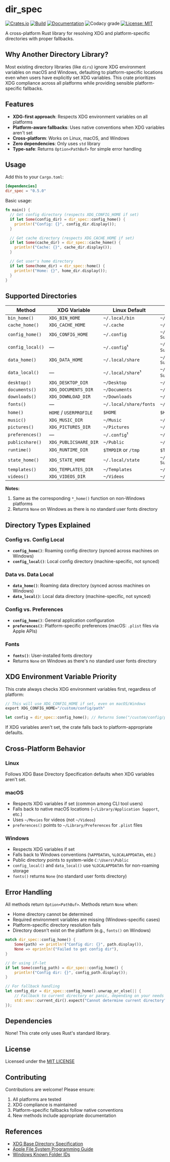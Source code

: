 # dir_spec

[![Crates.io](https://img.shields.io/crates/v/dir_spec?style=for-the-badge&logo=rust)][crate]
[![Build][build-badge]][build]
[![Documentation](https://img.shields.io/docsrs/dir_spec?style=for-the-badge&logo=docsdotrs)][docsrs]
![Codacy grade](https://img.shields.io/codacy/grade/ae4a182607fb467f9c8b8d92dd500fd4?style=for-the-badge&logo=codacy)
[![License: MIT](https://img.shields.io/badge/License-MIT-blue?style=for-the-badge)](./LICENSE)

A cross-platform Rust library for resolving XDG and platform-specific directories with proper fallbacks.

## Why Another Directory Library?

Most existing directory libraries (like `dirs`) ignore XDG environment variables on macOS and Windows, defaulting to
platform-specific locations even when users have explicitly set XDG variables. This crate prioritizes XDG compliance
across all platforms while providing sensible platform-specific fallbacks.

## Features

- **XDG-first approach**: Respects XDG environment variables on all platforms
- **Platform-aware fallbacks**: Uses native conventions when XDG variables aren't set
- **Cross-platform**: Works on Linux, macOS, and Windows
- **Zero dependencies**: Only uses `std` library
- **Type-safe**: Returns `Option<PathBuf>` for simple error handling

## Usage

Add this to your `Cargo.toml`:

```toml
[dependencies]
dir_spec = "0.5.0"
```

Basic usage:

```rust
fn main() {
  // Get config directory (respects XDG_CONFIG_HOME if set)
  if let Some(config_dir) = dir_spec::config_home() {
    println!("Config: {}", config_dir.display());
  }

  // Get cache directory (respects XDG_CACHE_HOME if set)
  if let Some(cache_dir) = dir_spec::cache_home() {
    println!("Cache: {}", cache_dir.display());
  }

  // Get user's home directory
  if let Some(home_dir) = dir_spec::home() {
    println!("Home: {}", home_dir.display());
  }
}
```

## Supported Directories

| Method            | XDG Variable           | Linux Default        | macOS Default                    | Windows Default             |
|-------------------|------------------------|----------------------|----------------------------------|-----------------------------|
| `bin_home()`      | `XDG_BIN_HOME`         | `~/.local/bin`       | `~/.local/bin`                   | `%LOCALAPPDATA%\Programs`   |
| `cache_home()`    | `XDG_CACHE_HOME`       | `~/.cache`           | `~/Library/Caches`               | `%LOCALAPPDATA%`            |
| `config_home()`   | `XDG_CONFIG_HOME`      | `~/.config`          | `~/Library/Application Support`  | `%APPDATA%`                 |
| `config_local()`  | —                      | `~/.config`¹         | `~/Library/Application Support`¹ | `%LOCALAPPDATA%`            |
| `data_home()`     | `XDG_DATA_HOME`        | `~/.local/share`     | `~/Library/Application Support`  | `%APPDATA%`                 |
| `data_local()`    | —                      | `~/.local/share`¹    | `~/Library/Application Support`¹ | `%LOCALAPPDATA%`            |
| `desktop()`       | `XDG_DESKTOP_DIR`      | `~/Desktop`          | `~/Desktop`                      | `%USERPROFILE%\Desktop`     |
| `documents()`     | `XDG_DOCUMENTS_DIR`    | `~/Documents`        | `~/Documents`                    | `%USERPROFILE%\Documents`   |
| `downloads()`     | `XDG_DOWNLOAD_DIR`     | `~/Downloads`        | `~/Downloads`                    | `%USERPROFILE%\Downloads`   |
| `fonts()`         | —                      | `~/.local/share/fonts` | `~/Library/Fonts`              | `None`²                     |
| `home()`          | `HOME` / `USERPROFILE` | `$HOME`              | `$HOME`                          | `%USERPROFILE%`             |
| `music()`         | `XDG_MUSIC_DIR`        | `~/Music`            | `~/Music`                        | `%USERPROFILE%\Music`       |
| `pictures()`      | `XDG_PICTURES_DIR`     | `~/Pictures`         | `~/Pictures`                     | `%USERPROFILE%\Pictures`    |
| `preferences()`   | —                      | `~/.config`¹         | `~/Library/Preferences`          | `%APPDATA%`¹                |
| `publicshare()`   | `XDG_PUBLICSHARE_DIR`  | `~/Public`           | `~/Public`                       | `C:\Users\Public`           |
| `runtime()`       | `XDG_RUNTIME_DIR`      | `$TMPDIR` or `/tmp`  | `$TMPDIR` or `/tmp`              | `%TEMP%`                    |
| `state_home()`    | `XDG_STATE_HOME`       | `~/.local/state`     | `~/Library/Application Support`  | `%LOCALAPPDATA%`            |
| `templates()`     | `XDG_TEMPLATES_DIR`    | `~/Templates`        | `~/Templates`                    | `%USERPROFILE%\Templates`   |
| `videos()`        | `XDG_VIDEOS_DIR`       | `~/Videos`           | `~/Movies`                       | `%USERPROFILE%\Videos`      |

**Notes:**

1. Same as the corresponding `*_home()` function on non-Windows platforms
2. Returns `None` on Windows as there is no standard user fonts directory

## Directory Types Explained

### Config vs. Config Local

- **`config_home()`**: Roaming config directory (synced across machines on Windows)
- **`config_local()`**: Local config directory (machine-specific, not synced)

### Data vs. Data Local

- **`data_home()`**: Roaming data directory (synced across machines on Windows)
- **`data_local()`**: Local data directory (machine-specific, not synced)

### Config vs. Preferences

- **`config_home()`**: General application configuration
- **`preferences()`**: Platform-specific preferences (macOS: `.plist` files via Apple APIs)

### Fonts

- **`fonts()`**: User-installed fonts directory
- Returns `None` on Windows as there's no standard user fonts directory

## XDG Environment Variable Priority

This crate always checks XDG environment variables first, regardless of platform:

```rust
// This will use XDG_CONFIG_HOME if set, even on macOS/Windows
export XDG_CONFIG_HOME="/custom/config/path"

let config = dir_spec::config_home(); // Returns Some("/custom/config/path")
```

If XDG variables aren't set, the crate falls back to platform-appropriate defaults.

## Cross-Platform Behavior

### Linux

Follows XDG Base Directory Specification defaults when XDG variables aren't set.

### macOS

- Respects XDG variables if set (common among CLI tool users)
- Falls back to native macOS locations (`~/Library/Application Support`, etc.)
- Uses `~/Movies` for videos (not `~/Videos`)
- `preferences()` points to `~/Library/Preferences` for `.plist` files

### Windows

- Respects XDG variables if set
- Falls back to Windows conventions (`%APPDATA%`, `%LOCALAPPDATA%`, etc.)
- Public directory points to system-wide `C:\Users\Public`
- `config_local()` and `data_local()` use `%LOCALAPPDATA%` for non-roaming storage
- `fonts()` returns `None` (no standard user fonts directory)

## Error Handling

All methods return `Option<PathBuf>`. Methods return `None` when:

- Home directory cannot be determined
- Required environment variables are missing (Windows-specific cases)
- Platform-specific directory resolution fails
- Directory doesn't exist on the platform (e.g., `fonts()` on Windows)

```rust
match dir_spec::config_home() {
    Some(path) => println!("Config dir: {}", path.display()),
    None => eprintln!("Failed to get config dir"),
}

// Or using if-let
if let Some(config_path) = dir_spec::config_home() {
    println!("Config dir: {}", config_path.display());
}

// For fallback handling
let config_dir = dir_spec::config_home().unwrap_or_else(|| {
    // Fallback to current directory or panic, depending on your needs
    std::env::current_dir().expect("Cannot determine current directory")
});
```

## Dependencies

None! This crate only uses Rust's standard library.

## License

Licensed under the [MIT LICENSE](./LICENSE)

## Contributing

Contributions are welcome! Please ensure:

1. All platforms are tested
2. XDG compliance is maintained
3. Platform-specific fallbacks follow native conventions
4. New methods include appropriate documentation

## References

- [XDG Base Directory Specification][xdg-spec]
- [Apple File System Programming Guide][apple-guide]
- [Windows Known Folder IDs][windows-folders]

[apple-guide]:
https://developer.apple.com/library/archive/documentation/FileManagement/Conceptual/FileSystemProgrammingGuide/
[build]: https://github.com/aaronmallen/dir_spec/actions/workflows/build.yml
[build-badge]:
https://img.shields.io/github/actions/workflow/status/aaronmallen/dir_spec/build.yml?style=for-the-badge&logo=githubactions&logoColor=white
[crate]: https://crates.io/crates/dir_spec
[docsrs]: https://docs.rs/dir_spec
[xdg-spec]: https://specifications.freedesktop.org/basedir-spec/latest/
[windows-folders]: https://learn.microsoft.com/en-us/windows/win32/shell/knownfolderid
